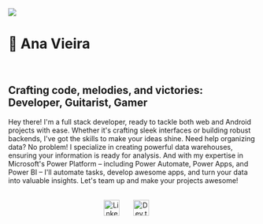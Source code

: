 ﻿﻿<p align="center">
  <!-- Typing SVG by DenverCoder1 - https://github.com/DenverCoder1/readme-typing-svg -->
  <a href="https://github.com/DenverCoder1/readme-typing-svg">
    <img src="https://readme-typing-svg.demolab.com/?lines=Full-stack%20web%20and%20app%20developer;Data%20Warehousing%20Specialist;%2B%3years%20of%20coding%20experience;Always%20learning%20new%20things&font=Fira%20Code&center=true&width=440&height=45&color=f75c7e&vCenter=true&pause=1000&size=22" />
  </a>
</p>
<h1>🎸 Ana Vieira</h1><br>
<h2><b>Crafting code, melodies, and victories: Developer, Guitarist, Gamer</b></h2>
Hey there! I'm a full stack developer, ready to tackle both web and Android projects with ease. Whether it's crafting sleek interfaces or building robust backends, I've got the skills to make your ideas shine. Need help organizing data? No problem! I specialize in creating powerful data warehouses, ensuring your information is ready for analysis. And with my expertise in Microsoft's Power Platform – including Power Automate, Power Apps, and Power BI – I'll automate tasks, develop awesome apps, and turn your data into valuable insights. Let's team up and make your projects awesome!
<br><br>
<!-- Social icons section -->
<p align="center">
  <a href="https://www.linkedin.com/in/ana-vieira-88a9b921a/"><img width="32px" alt="LinkedIn" title="LinkedIn" src="https://i.imgur.com/yRpa1dQ.png"/></a>
  &#8287;&#8287;&#8287;&#8287;&#8287;
  <a href="https://dev.to/acavieira"><img width="32px" alt="Dev.to" title="acavieira" src="https://i.imgur.com/mVm29vK.png"></a>
  &#8287;&#8287;&#8287;&#8287;&#8287;
</p>
<!-- Social badges section -->
<!-- Badges with custom icons - https://github.com/DenverCoder1/custom-icon-badges -->
<!-- View counter - https://github.com/DenverCoder1/Simple-View-Counter -->
<br/>


